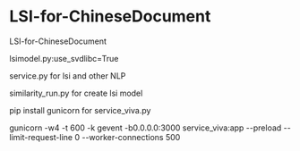 # LSI-for-ChineseDocument
LSI-for-ChineseDocument

lsimodel.py:use_svdlibc=True

service.py for lsi and other NLP


similarity_run.py  for create lsi model


pip install gunicorn   for service_viva.py

gunicorn -w4 -t 600 -k gevent -b0.0.0.0:3000 service_viva:app --preload --limit-request-line 0 --worker-connections 500